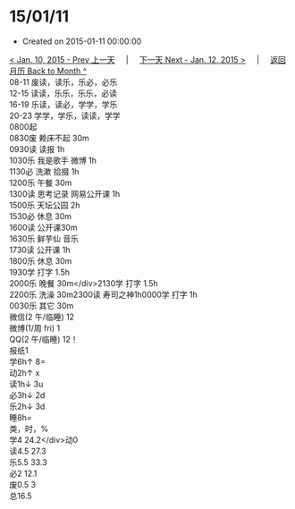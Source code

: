 # 15/01/11

* Created on 2015-01-11 00:00:00

[&lt; Jan. 10, 2015 - Prev 上一天](d10.md)     \|     [下一天 Next - Jan. 12, 2015 &gt;](d12.md)     \|     [返回月历 Back to Month ^](index.md)   
08-11 废读，读乐，乐必，必乐  
12-15 读读，乐乐，乐乐，必读  
16-19 乐读，读必，学学，学乐  
20-23 学学，学乐，读读，学学  
0800起  
0830废 赖床不起 30m  
0930读 读报 1h  
1030乐 我是歌手 微博 1h  
1130必 洗漱 拾掇 1h  
1200乐 午餐 30m  
1300读 思考记录 网易公开课 1h  
1500乐 天坛公园 2h  
1530必 休息 30m  
1600读 公开课30m  
1630乐 鲜芋仙 音乐  
1730读 公开课 1h  
1800乐 休息 30m  
1930学 打字 1.5h  
2000乐 晚餐 30m&lt;/div&gt;2130学 打字 1.5h  
2200乐 洗澡 30m2300读 寿司之神1h0000学 打字 1h  
0030乐 其它 30m  
微信\(2 午/临睡\) 12  
微博\(1/周 fri\) 1  
QQ\(2 午/临睡\) 12！  
报纸1  
学6h↑ 8=  
动2h↑ x  
读1h↓ 3u  
必3h↓ 2d  
乐2h↓ 3d  
睡8h=  
类，时，%  
学4 24.2&lt;/div&gt;动0  
读4.5 27.3  
乐5.5 33.3  
必2 12.1  
废0.5 3  
总16.5

